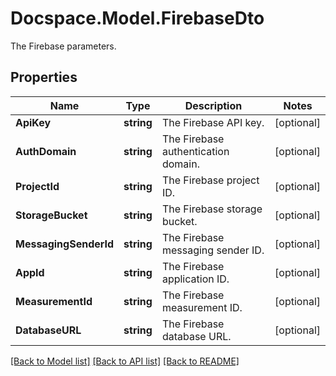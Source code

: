 # Docspace.Model.FirebaseDto
The Firebase parameters.

## Properties

Name | Type | Description | Notes
------------ | ------------- | ------------- | -------------
**ApiKey** | **string** | The Firebase API key. | [optional] 
**AuthDomain** | **string** | The Firebase authentication domain. | [optional] 
**ProjectId** | **string** | The Firebase project ID. | [optional] 
**StorageBucket** | **string** | The Firebase storage bucket. | [optional] 
**MessagingSenderId** | **string** | The Firebase messaging sender ID. | [optional] 
**AppId** | **string** | The Firebase application ID. | [optional] 
**MeasurementId** | **string** | The Firebase measurement ID. | [optional] 
**DatabaseURL** | **string** | The Firebase database URL. | [optional] 

[[Back to Model list]](../README.md#documentation-for-models) [[Back to API list]](../README.md#documentation-for-api-endpoints) [[Back to README]](../README.md)

